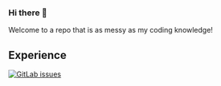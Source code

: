### Hi there 👋

Welcome to a repo that is as messy as my coding knowledge! 

## Experience

[![GitLab issues](https://badgen.net/gitlab/closed-issues/gitlab-org/gitlab-runner)](https://gitlab.com/gitlab-org/gitlab-runner)
